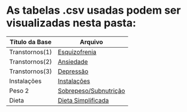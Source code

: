 # As tabelas .csv usadas podem ser visualizadas nesta pasta:
Título da Base | Arquivo
----- | -----
Transtornos(1) | [Esquizofrenia](https://github.com/IucasF/Centro-de-Pesquisas-Asdrubal/blob/main/data/databasse5_prevalence-of-schizophrenia-in-males-vs-femalesv2.csv)
Transtornos(2) | [Ansiedade](https://github.com/IucasF/Centro-de-Pesquisas-Asdrubal/blob/main/data/anxiety_disorders_mh.csv)
Transtornos(3) | [Depressão](https://github.com/IucasF/Centro-de-Pesquisas-Asdrubal/blob/main/data/depression_mh.csv)
Instalações | [Instalações](https://github.com/IucasF/Centro-de-Pesquisas-Asdrubal/blob/main/data/mental_health_facilities_gho.csv)
Peso 2 | [Sobrepeso/Subnutrição](https://github.com/IucasF/Centro-de-Pesquisas-Asdrubal/blob/main/data/database2_overweight_underweight.csv)
Dieta | [Dieta Simplificada](https://github.com/IucasF/Centro-de-Pesquisas-Asdrubal/blob/main/data/dieta.csv)
